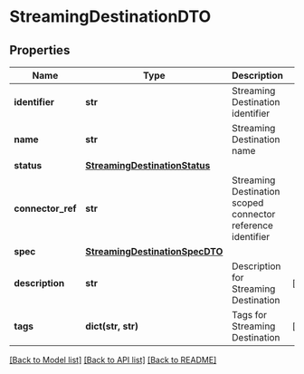 # StreamingDestinationDTO

## Properties
Name | Type | Description | Notes
------------ | ------------- | ------------- | -------------
**identifier** | **str** | Streaming Destination identifier | 
**name** | **str** | Streaming Destination name | 
**status** | [**StreamingDestinationStatus**](StreamingDestinationStatus.md) |  | 
**connector_ref** | **str** | Streaming Destination scoped connector reference identifier | 
**spec** | [**StreamingDestinationSpecDTO**](StreamingDestinationSpecDTO.md) |  | 
**description** | **str** | Description for Streaming Destination | [optional] 
**tags** | **dict(str, str)** | Tags for Streaming Destination | [optional] 

[[Back to Model list]](../README.md#documentation-for-models) [[Back to API list]](../README.md#documentation-for-api-endpoints) [[Back to README]](../README.md)

